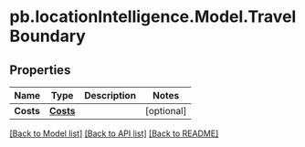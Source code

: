 # pb.locationIntelligence.Model.TravelBoundary
## Properties

Name | Type | Description | Notes
------------ | ------------- | ------------- | -------------
**Costs** | [**Costs**](Costs.md) |  | [optional] 

[[Back to Model list]](../README.md#documentation-for-models) [[Back to API list]](../README.md#documentation-for-api-endpoints) [[Back to README]](../README.md)

